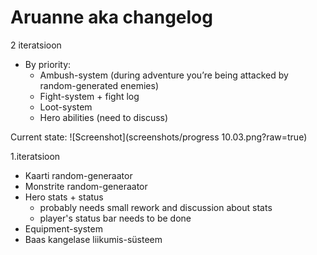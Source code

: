 # Aruanne aka changelog

2 iteratsioon
  - By priority:
    - Ambush-system (during adventure you’re being attacked by random-generated enemies)
    - Fight-system + fight log
    - Loot-system
    - Hero abilities (need to discuss)
   
Current state:
  ![Screenshot](screenshots/progress 10.03.png?raw=true)

1.iteratsioon
   - Kaarti random-generaator
   - Monstrite random-generaator
   - Hero stats + status
     - probably needs small rework and discussion about stats
     - player's status bar needs to be done
   - Equipment-system
   - Baas kangelase liikumis-süsteem
   


  
  
